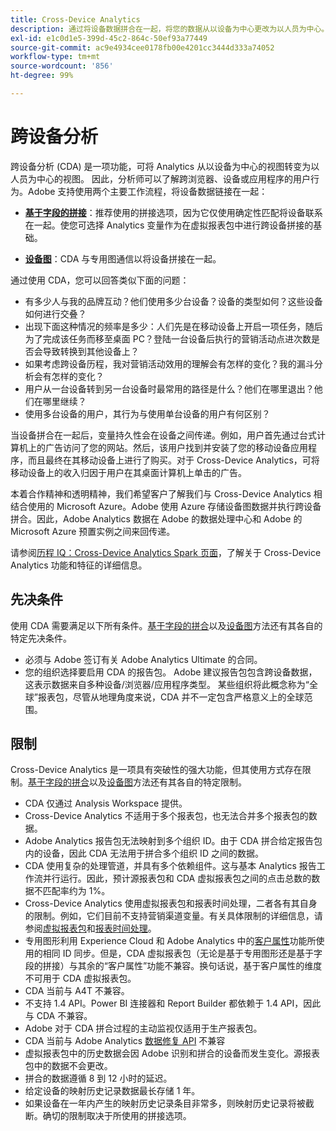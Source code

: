 ```yaml
---
title: Cross-Device Analytics
description: 通过将设备数据拼合在一起，将您的数据从以设备为中心更改为以人员为中心。
exl-id: e1c0d1e5-399d-45c2-864c-50ef93a77449
source-git-commit: ac9e4934cee0178fb00e4201cc3444d333a74052
workflow-type: tm+mt
source-wordcount: '856'
ht-degree: 99%

---
```


# 跨设备分析

跨设备分析 (CDA) 是一项功能，可将 Analytics 从以设备为中心的视图转变为以人员为中心的视图。 因此，分析师可以了解跨浏览器、设备或应用程序的用户行为。Adobe 支持使用两个主要工作流程，将设备数据链接在一起：

* [**基于字段的拼接**](field-based-stitching.md)：推荐使用的拼接选项，因为它仅使用确定性匹配将设备联系在一起。使您可选择 Analytics 变量作为在虚拟报表包中进行跨设备拼接的基础。

* [**设备图**](device-graph.md)：CDA 与专用图通信以将设备拼接在一起。

通过使用 CDA，您可以回答类似下面的问题：

* 有多少人与我的品牌互动？他们使用多少台设备？设备的类型如何？这些设备如何进行交叠？
* 出现下面这种情况的频率是多少：人们先是在移动设备上开启一项任务，随后为了完成该任务而移至桌面 PC？登陆一台设备后执行的营销活动点进次数是否会导致转换到其他设备上？
* 如果考虑跨设备历程，我对营销活动效用的理解会有怎样的变化？我的漏斗分析会有怎样的变化？
* 用户从一台设备转到另一台设备时最常用的路径是什么？他们在哪里退出？他们在哪里继续？
* 使用多台设备的用户，其行为与使用单台设备的用户有何区别？

当设备拼合在一起后，变量持久性会在设备之间传递。例如，用户首先通过台式计算机上的广告访问了您的网站。然后，该用户找到并安装了您的移动设备应用程序，而且最终在其移动设备上进行了购买。对于 Cross-Device Analytics，可将移动设备上的收入归因于用户在其桌面计算机上单击的广告。

本着合作精神和透明精神，我们希望客户了解我们与 Cross-Device Analytics 相结合使用的 Microsoft Azure。Adobe 使用 Azure 存储设备图数据并执行跨设备拼合。因此，Adobe Analytics 数据在 Adobe 的数据处理中心和 Adobe 的 Microsoft Azure 预置实例之间来回传递。

请参阅[历程 IQ：Cross-Device Analytics Spark 页面](https://adobe.ly/aacda)，了解关于 Cross-Device Analytics 功能和特征的详细信息。

## 先决条件

使用 CDA 需要满足以下所有条件。[基于字段的拼合](field-based-stitching.md)以及[设备图](device-graph.md)方法还有其各自的特定先决条件。

* 必须与 Adobe 签订有关 Adobe Analytics Ultimate 的合同。
* 您的组织选择要启用 CDA 的报告包。 Adobe 建议报告包包含跨设备数据，这表示数据来自多种设备/浏览器/应用程序类型。 某些组织将此概念称为“全球”报表包，尽管从地理角度来说，CDA 并不一定包含严格意义上的全球范围。

## 限制

Cross-Device Analytics 是一项具有突破性的强大功能，但其使用方式存在限制。[基于字段的拼合](field-based-stitching.md)以及[设备图](device-graph.md)方法还有其各自的特定限制。

* CDA 仅通过 Analysis Workspace 提供。
* Cross-Device Analytics 不适用于多个报表包，也无法合并多个报表包的数据。
* Adobe Analytics 报告包无法映射到多个组织 ID。由于 CDA 拼合给定报告包内的设备，因此 CDA 无法用于拼合多个组织 ID 之间的数据。
* CDA 使用复杂的处理管道，并具有多个依赖组件。这与基本 Analytics 报告工作流并行运行。因此，预计源报表包和 CDA 虚拟报表包之间的点击总数的数据不匹配率约为 1%。
* Cross-Device Analytics 使用虚拟报表包和报表时间处理，二者各有其自身的限制。例如，它们目前不支持营销渠道变量。有关具体限制的详细信息，请参阅[虚拟报表包](https://experienceleague.adobe.com/docs/analytics/components/virtual-report-suites/vrs-about.html)和[报表时间处理](https://experienceleague.adobe.com/docs/analytics/components/virtual-report-suites/vrs-report-time-processing.html#report-time-processing-limitations)。
* 专用图形利用 Experience Cloud 和 Adobe Analytics 中的[客户属性](https://experienceleague.adobe.com/docs/core-services/interface/customer-attributes/attributes.html?lang=zh-Hans#customer-attributes)功能所使用的相同 ID 同步。但是，CDA 虚拟报表包（无论是基于专用图形还是基于字段的拼接）与其余的“客户属性”功能不兼容。换句话说，基于客户属性的维度不可用于 CDA 虚拟报表包。
* CDA 当前与 A4T 不兼容。
* 不支持 1.4 API。Power BI 连接器和 Report Builder 都依赖于 1.4 API，因此与 CDA 不兼容。
* Adobe 对于 CDA 拼合过程的主动监视仅适用于生产报表包。
* CDA 当前与 Adobe Analytics [数据修复 API](https://www.adobe.io/apis/experiencecloud/analytics/docs.html#!AdobeDocs/analytics-2.0-apis/master/data-repair.md) 不兼容
* 虚拟报表包中的历史数据会因 Adobe 识别和拼合的设备而发生变化。源报表包中的数据不会更改。
* 拼合的数据遵循 8 到 12 小时的延迟。
* 给定设备的映射历史记录数据最长存储 1 年。
* 如果设备在一年内产生的映射历史记录条目非常多，则映射历史记录将被截断。确切的限制取决于所使用的拼接选项。
